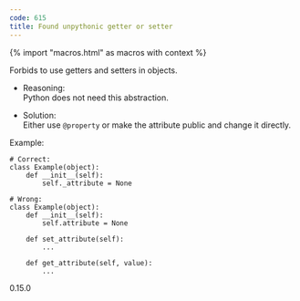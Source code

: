 ```yaml
---
code: 615
title: Found unpythonic getter or setter
---
```


{% import "macros.html" as macros with context %}

Forbids to use getters and setters in objects.

  - Reasoning:  
    Python does not need this abstraction.

  - Solution:  
    Either use `@property` or make the attribute public and change it
    directly.

Example:

    # Correct:
    class Example(object):
        def __init__(self):
            self._attribute = None
    
    # Wrong:
    class Example(object):
        def __init__(self):
            self.attribute = None
    
        def set_attribute(self):
            ...
    
        def get_attribute(self, value):
            ...

<div class="versionadded">

0.15.0

</div>